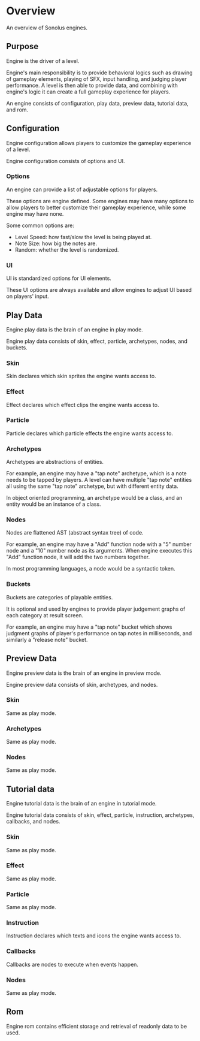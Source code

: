 # Overview

An overview of Sonolus engines.

## Purpose

Engine is the driver of a level.

Engine's main responsibility is to provide behavioral logics such as drawing of gameplay elements, playing of SFX, input handling, and judging player performance. A level is then able to provide data, and combining with engine's logic it can create a full gameplay experience for players.

An engine consists of configuration, play data, preview data, tutorial data, and rom.

## Configuration

Engine configuration allows players to customize the gameplay experience of a level.

Engine configuration consists of options and UI.

### Options

An engine can provide a list of adjustable options for players.

These options are engine defined. Some engines may have many options to allow players to better customize their gameplay experience, while some engine may have none.

Some common options are:

-   Level Speed: how fast/slow the level is being played at.
-   Note Size: how big the notes are.
-   Random: whether the level is randomized.

### UI

UI is standardized options for UI elements.

These UI options are always available and allow engines to adjust UI based on players' input.

## Play Data

Engine play data is the brain of an engine in play mode.

Engine play data consists of skin, effect, particle, archetypes, nodes, and buckets.

### Skin

Skin declares which skin sprites the engine wants access to.

### Effect

Effect declares which effect clips the engine wants access to.

### Particle

Particle declares which particle effects the engine wants access to.

### Archetypes

Archetypes are abstractions of entities.

For example, an engine may have a "tap note" archetype, which is a note needs to be tapped by players. A level can have multiple "tap note" entities all using the same "tap note" archetype, but with different entity data.

In object oriented programming, an archetype would be a class, and an entity would be an instance of a class.

### Nodes

Nodes are flattened AST (abstract syntax tree) of code.

For example, an engine may have a "Add" function node with a "5" number node and a "10" number node as its arguments. When engine executes this "Add" function node, it will add the two numbers together.

In most programming languages, a node would be a syntactic token.

### Buckets

Buckets are categories of playable entities.

It is optional and used by engines to provide player judgement graphs of each category at result screen.

For example, an engine may have a "tap note" bucket which shows judgment graphs of player's performance on tap notes in milliseconds, and similarly a "release note" bucket.

## Preview Data

Engine preview data is the brain of an engine in preview mode.

Engine preview data consists of skin, archetypes, and nodes.

### Skin

Same as play mode.

### Archetypes

Same as play mode.

### Nodes

Same as play mode.

## Tutorial data

Engine tutorial data is the brain of an engine in tutorial mode.

Engine tutorial data consists of skin, effect, particle, instruction, archetypes, callbacks, and nodes.

### Skin

Same as play mode.

### Effect

Same as play mode.

### Particle

Same as play mode.

### Instruction

Instruction declares which texts and icons the engine wants access to.

### Callbacks

Callbacks are nodes to execute when events happen.

### Nodes

Same as play mode.

## Rom

Engine rom contains efficient storage and retrieval of readonly data to be used.
